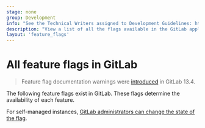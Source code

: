 ```yaml
---
stage: none
group: Development
info: "See the Technical Writers assigned to Development Guidelines: https://about.gitlab.com/handbook/product/ux/technical-writing/#assignments-to-development-guidelines"
description: "View a list of all the flags available in the GitLab application."
layout: 'feature_flags'
---
```


# All feature flags in GitLab

> Feature flag documentation warnings were [introduced](https://gitlab.com/gitlab-org/gitlab/-/issues/227806) in GitLab 13.4.

The following feature flags exist in GitLab. These flags determine the availability of each feature.

For self-managed instances, [GitLab administrators can change the state of the flag](../administration/feature_flags.md).
